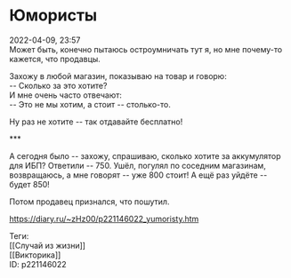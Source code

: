 Юмористы
=========

   
 2022-04-09, 23:57   
  Может быть, конечно пытаюсь остроумничать тут я, но мне почему-то кажется, что продавцы.   
   
 Захожу в любой магазин, показываю на товар и говорю:   
 -- Сколько за это хотите?   
 И мне очень часто отвечают:   
 -- Это не мы хотим, а стоит -- столько-то.   
   
 Ну раз не хотите -- так отдавайте бесплатно!   
   
 \*\*\*   
   
 А сегодня было -- захожу, спрашиваю, сколько хотите за аккумулятор для ИБП? Ответили -- 750. Ушёл, погулял по соседним магазинам, возвращаюсь, а мне говорят -- уже 800 стоит! А ещё раз уйдёте -- будет 850!   
   
 Потом продавец признался, что пошутил.   
    
 <https://diary.ru/~zHz00/p221146022_yumoristy.htm>   
   
 Теги:   
 [[Случай из жизни]]   
 [[Викторика]]   
 ID: p221146022